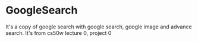 # GoogleSearch
It's a copy of google search with google search, google image and advance search. 
It's from cs50w lecture 0, project 0
